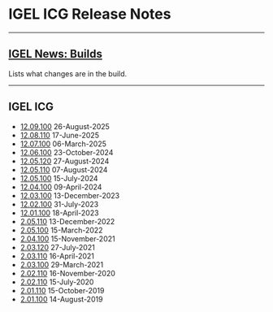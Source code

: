 
# IGEL ICG Release Notes

-----

## [IGEL News: Builds](IGEL-News-Builds.md)

Lists what changes are in the build.

-----

## IGEL ICG

- [12.09.100](Readme-12.09.100.txt) 26-August-2025
- [12.08.110](Readme-12.08.110.txt) 17-June-2025
- [12.07.100](Readme-12.07.100.txt) 06-March-2025
- [12.06.100](Readme-12.06.100.txt) 23-October-2024
- [12.05.120](Readme-12.05.120.txt) 27-August-2024
- [12.05.110](Readme-12.05.110.txt) 07-August-2024
- [12.05.100](Readme-12.05.100.txt) 15-July-2024
- [12.04.100](Readme-12.04.100.txt) 09-April-2024
- [12.03.100](Readme-12.03.100.txt) 13-December-2023
- [12.02.100](Readme-12.02.100.txt) 31-July-2023
- [12.01.100](Readme-12.01.100.txt) 18-April-2023
- [2.05.110](Readme-2.05.110.txt) 13-December-2022
- [2.05.100](Readme-2.05.100.txt) 15-March-2022
- [2.04.100](Readme-2.04.100.txt) 15-November-2021
- [2.03.120](Readme-2.03.120.txt) 27-July-2021
- [2.03.110](Readme-2.03.110.txt) 16-April-2021
- [2.03.100](Readme-2.03.100.txt) 29-March-2021
- [2.02.110](Readme-2.02.110.txt) 16-November-2020
- [2.02.110](Readme-2.02.100.txt) 15-July-2020
- [2.01.110](Readme-2.01.110.txt) 15-October-2019
- [2.01.100](Readme-2.01.100.txt) 14-August-2019
